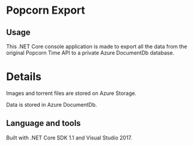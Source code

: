 # Popcorn Export

## Usage

This .NET Core console application is made to export all the data from the original Popcorn Time API to a private Azure DocumentDb database.

# Details

Images and torrent files are stored on Azure Storage.

Data is stored in Azure DocumentDb.

## Language and tools

Built with .NET Core SDK 1.1 and Visual Studio 2017.
